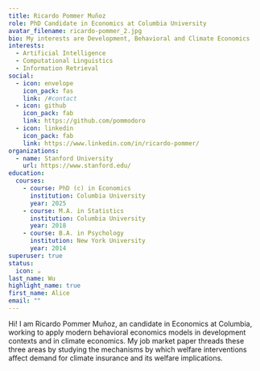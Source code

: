 ```yaml
---
title: Ricardo Pommer Muñoz
role: PhD Candidate in Economics at Columbia University
avatar_filename: ricardo-pommer_2.jpg
bio: My interests are Development, Behavioral and Climate Economics
interests:
  - Artificial Intelligence
  - Computational Linguistics
  - Information Retrieval
social:
  - icon: envelope
    icon_pack: fas
    link: /#contact
  - icon: github
    icon_pack: fab
    link: https://github.com/pommodoro
  - icon: linkedin
    icon_pack: fab
    link: https://www.linkedin.com/in/ricardo-pommer/
organizations:
  - name: Stanford University
    url: https://www.stanford.edu/
education:
  courses:
    - course: PhD (c) in Economics
      institution: Columbia University
      year: 2025
    - course: M.A. in Statistics
      institution: Columbia University
      year: 2018
    - course: B.A. in Psychology
      institution: New York University
      year: 2014
superuser: true
status:
  icon: ☕️
last_name: Wu
highlight_name: true
first_name: Alice
email: ""
---
```

H﻿i! I am Ricardo Pommer Muñoz, an candidate in Economics at Columbia, working to apply modern behavioral economics models in development contexts and in climate economics. My job market paper threads these three areas by studying the mechanisms by which welfare interventions affect demand for climate insurance and its welfare implications.